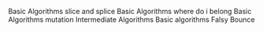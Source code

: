 Basic Algorithms slice and splice
Basic Algorithms where do i belong
Basic Algorithms mutation
Intermediate Algorithms
Basic algorithms Falsy Bounce
